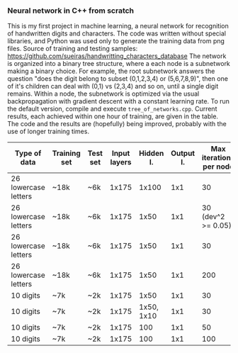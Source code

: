 ### Neural network in C++ from scratch


This is my first project in machine learning, a neural network for recognition of handwritten digits and characters.
The code was written without special libraries, and Python was used only to generate the training data from png files. Source of training and testing samples: https://github.com/sueiras/handwritting_characters_database
The network is organized into a binary tree structure, where a each node is a subnetwork making a binary choice. For example, the root subnetwork answers the question "does the digit belong to subset (0,1,2,3,4) or (5,6,7,8,9)", then one of it's children can deal with (0,1) vs (2,3,4) and so on, until a single digit remains. Within a node, the subnetwork is optimized via the usual backpropagation with gradient descent with a constant learning rate.
To run the default version, compile and execute `tree_of_networks.cpp`. 
Current results, each achieved within one hour of training, are given in the table. 
The code and the results are (hopefully) being improved, probably with the use of longer training times. 





| Type of data          | Training set | Test set    | Input layers | Hidden l.  | Output l. | Max iterations per node | Training accuracy | Test accuracy |  
| ----------------------| -------------| ----------- | -------------| ---------- | --------- | ----------------------- | ------------------| ------------- |
| 26 lowercase letters  | ~18k         | ~6k         | 1x175        | 1x100      | 1x1       | 30                      | 95%               | 63%           |
| 26 lowercase letters  | ~18k         | ~6k         | 1x175        | 1x50       | 1x1       | 30 (dev^2 >= 0.05)      | 82%               | 59%           | 
| 26 lowercase letters  | ~18k         | ~6k         | 1x175        | 1x50       | 1x1       | 30                      | 92%               | 63%           | 
| 26 lowercase letters  | ~18k         | ~6k         | 1x175        | 1x50       | 1x1       | 200                     | 97%               | 65%           | 
| 10 digits             | ~7k          | ~2k         | 1x175        | 1x50       | 1x1       | 30                      | 98%               | 80%           | 
| 10 digits             | ~7k          | ~2k         | 1x175        | 1x50, 1x10 | 1x1       | 30                      | 99%               | 80%           | 
| 10 digits             | ~7k          | ~2k         | 1x175        | 100        | 1x1       | 50                      | 99%               | 81%           | 
| 10 digits             | ~7k          | ~2k         | 1x175        | 100        | 1x1       | 100                     | 99%               | 82%           | 
